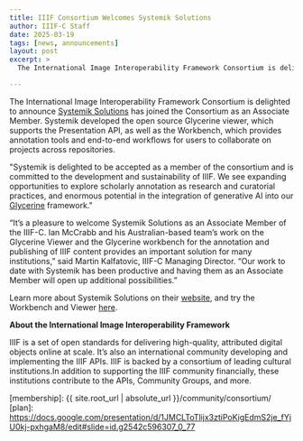 ```yaml
---
title: IIIF Consortium Welcomes Systemik Solutions
author: IIIF-C Staff
date: 2025-03-19
tags: [news, announcements]
layout: post
excerpt: >
  The International Image Interoperability Framework Consortium is delighted to announce Systemik Systems has joined as an associate member.

---
```


The International Image Interoperability Framework Consortium is delighted to announce [Systemik Solutions](https://systemiksolutions.com/) has joined the Consortium as an Associate Member. Systemik developed the open source Glycerine viewer, which supports the Presentation API, as well as the Workbench, which provides annotation tools and end-to-end workflows for users to collaborate on projects across repositories. 

"Systemik is delighted to be accepted as a member of the consortium and is committed to the development and sustainability of IIIF.  We see expanding opportunities to explore scholarly annotation as research and curatorial practices, and enormous potential in the integration of generative AI into our [Glycerine](https://glycerine.io/) framework."   

“It’s a pleasure to welcome Systemik Solutions as an Associate Member of the IIIF-C. Ian McCrabb and his Australian-based team’s work on the Glycerine Viewer and the Glycerine workbench for the annotation and publishing of IIIF content provides an important solution for many institutions,” said Martin Kalfatovic, IIIF-C Managing Director. “Our work to date with Systemik has been productive and having them as an Associate Member will open up additional possibilities.”

Learn more about Systemik Solutions on their [website](https://systemiksolutions.com/), and try the Workbench and Viewer [here](https://glycerine.io/).


**About the International Image Interoperability Framework**

IIIF is a set of open standards for delivering high-quality, attributed digital objects online at scale. It’s also an international community developing and implementing the IIIF APIs. IIIF is backed by a consortium of leading cultural institutions.In addition to supporting the IIIF community financially, these institutions contribute to the APIs, Community Groups, and more.



[membership]: {{ site.root_url | absolute_url }}/community/consortium/
[plan]: https://docs.google.com/presentation/d/1JMCLToTlijx3ztiPoKigEdmS2je_fYjU0kj-pxhgaM8/edit#slide=id.g2542c596307_0_77
